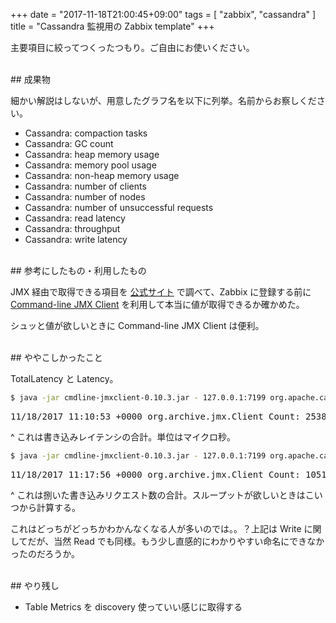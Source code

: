 +++
date = "2017-11-18T21:00:45+09:00"
tags = [ "zabbix", "cassandra" ]
title = "Cassandra 監視用の Zabbix template"
+++

主要項目に絞ってつくったつもり。ご自由にお使いください。

<!-- more -->

<br />
## 成果物

<div class="github-card" data-user="m0t0k1ch1" data-repo="zabbix-cassandra-template"></div>
<script src="//cdn.jsdelivr.net/github-cards/latest/widget.js"></script>

細かい解説はしないが、用意したグラフ名を以下に列挙。名前からお察しください。

- Cassandra: compaction tasks
- Cassandra: GC count
- Cassandra: heap memory usage
- Cassandra: memory pool usage
- Cassandra: non-heap memory usage
- Cassandra: number of clients
- Cassandra: number of nodes
- Cassandra: number of unsuccessful requests
- Cassandra: read latency
- Cassandra: throughput
- Cassandra: write latency

<br />
## 参考にしたもの・利用したもの

JMX 経由で取得できる項目を [公式サイト](http://cassandra.apache.org/doc/latest/operating/metrics.html) で調べて、Zabbix に登録する前に [Command-line JMX Client](http://crawler.archive.org/cmdline-jmxclient) を利用して本当に値が取得できるか確かめた。

シュッと値が欲しいときに Command-line JMX Client は便利。

<br />
## ややこしかったこと

TotalLatency と Latency。

``` sh
$ java -jar cmdline-jmxclient-0.10.3.jar - 127.0.0.1:7199 org.apache.cassandra.metrics:type=ClientRequest,scope=Write,name=TotalLatency Count
```

<pre>
11/18/2017 11:10:53 +0000 org.archive.jmx.Client Count: 25386616763
</pre>

^ これは書き込みレイテンシの合計。単位はマイクロ秒。

``` sh
$ java -jar cmdline-jmxclient-0.10.3.jar - 127.0.0.1:7199 org.apache.cassandra.metrics:type=ClientRequest,scope=Write,name=Latency Count
```

<pre>
11/18/2017 11:17:56 +0000 org.archive.jmx.Client Count: 105136578
</pre>

^ これは捌いた書き込みリクエスト数の合計。スループットが欲しいときはこいつから計算する。

これはどっちがどっちかわかんなくなる人が多いのでは。。？上記は Write に関してだが、当然 Read でも同様。もう少し直感的にわかりやすい命名にできなかったのだろうか。

<br />
## やり残し

- Table Metrics を discovery 使っていい感じに取得する
